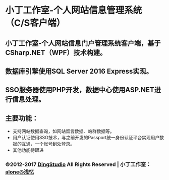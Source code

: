 # 小丁工作室-个人网站信息管理系统（C/S客户端）
## 小丁工作室-个人网站信息门户管理系统客户端，基于CSharp.NET（WPF）技术构建。
## 数据库引擎使用SQL Server 2016 Express实现。
## SSO服务器使用PHP开发，数据中心使用ASP.NET进行信息处理。

## 主要功能：
- 支持网站数据查询，如网站留言数据、站群数据等。
- 用户认证使用SSO技术，与之前开发的Passport统一身份认证平台实现用户数据的互通，一个账号到处登录。
- 其他功能待跟进

### &copy;2012-2017 <a href="http://www.dingstudio.cn" target="_blank">DingStudio</a> All Rights Reserved | 小丁工作室：<a href="https://954759397.qzone.qq.com" target="_blank">alone◎浅忆</a>
